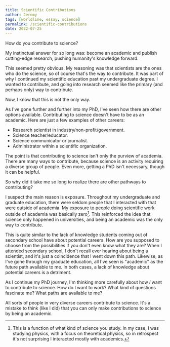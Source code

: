 ```yaml
---
title: Scientific Contributions
author: Jeremy
tags: [worldline, essay, science]
permalink: /scientific-contributions
date: 2022-07-25
---
```


How do you contribute to science?

My instinctual answer for so long was: become an academic and publish cutting-edge research, pushing humanity's knowledge forward.

This seemed pretty obvious. My reasoning was that scientists are the ones who do the science, so of course that's the way to contribute. It was part of why I continued my scientific education past my undergraduate degree. I wanted to contribute, and going into research seemed like the primary (and perhaps only) way to contribute.

Now, I know that this is not the only way.

As I've gone further and further into my PhD, I've seen how there are other options available. Contributing to science doesn't have to be as an academic. Here are just a few examples of other careers:
- Research scientist in industry/non-profit/government.
- Science teacher/educator.
- Science communicator or journalist.
- Administrator within a scientific organization.

The point is that contributing to science isn't only the purview of academia. There are many ways to contribute, because science is an activity requiring a diverse group of people. Even more, getting a PhD isn't necessary, though it can be helpful.

So why did it take me so long to realize there are other pathways to contributing?

I suspect the main reason is exposure. Throughout my undergraduate and graduate education, there were seldom people that I interacted with that were outside of academia. My exposure to people doing scientific work outside of academia was basically zero[^1]. This reinforced the idea that science only happened in universities, and being an academic was the only way to contribute.

This is quite similar to the lack of knowledge students coming out of secondary school have about potential careers. How are you supposed to choose from the possibilities if you don't even know what they are? When I attended secondary school, I don't recall ever hearing about being a scientist, and it's just a coincidence that I went down this path. Likewise, as I've gone through my graduate education, all I've seen is "academic" as the future path available to me. In both cases, a lack of knowledge about potential careers is a detriment.

As I continue my PhD journey, I'm thinking more carefully about how *I* want to contribute to science. How do I want to work? What kind of questions fascinate me? What paths are available to me?

All sorts of people in very diverse careers contribute to science. It's a mistake to think (like I did) that you can only make contributions to science by being an academic.

[^1]: This is a function of what kind of science you study. In my case, I was studying physics, with a focus on theoretical physics, so in retrospect it's not surprising I interacted mostly with academics.
